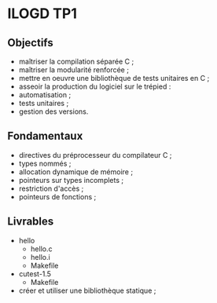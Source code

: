 # ILOGD TP1
## Objectifs
- maîtriser la compilation séparée C ;
- maîtriser la modularité renforcée ;
- mettre en oeuvre une bibliothèque de tests unitaires en C ;
- asseoir la production du logiciel sur le trépied :
- automatisation ;
- tests unitaires ;
- gestion des versions.
## Fondamentaux
- directives du préprocesseur du compilateur C ;
- types nommés ;
- allocation dynamique de mémoire ;
- pointeurs sur types incomplets ;
- restriction d'accès ;
- pointeurs de fonctions ;
## Livrables
- hello
    - hello.c
    - hello.i
    - Makefile
- cutest-1.5
    - Makefile
- créer et utiliser une bibliothèque statique ;

